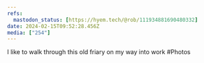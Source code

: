 ```yaml
---
refs:
  mastodon_status: [https://hyem.tech/@rob/111934881690480332]
date: 2024-02-15T09:52:28.456Z
media: ["254"]
---
```


I like to walk through this old friary on my way into work  #Photos
